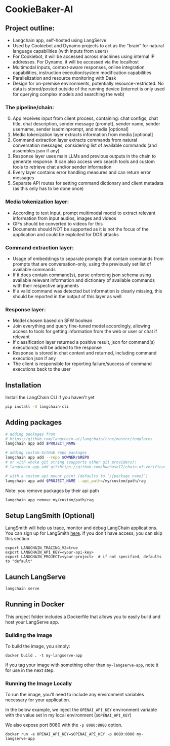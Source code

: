 # CookieBaker-AI

## Project outline:

- Langchain app, self-hosted using LangServe
- Used by Cookiebot and Dynamo projects to act as the “brain” for natural language capabilities (with inputs from users)
- For Cookiebot, it will be accessed across machines using internal IP addresses. For Dynamo, it will be accessed via the localhost
- Multimodal inputs, context-aware responses, online integration capabilities, instruction execution/system modification capabilities
- Parallelization and resource monitoring with Dask
- Design for on-premise environments, potentially resource-restricted. No data is stored/posted outside of the running device (internet is only used for querying complex models and searching the web)

### The pipeline/chain:

0) App receives input from client process, containing: chat configs, chat title, chat description, sender message (prompt), sender name, sender username, sender isadminprompt, and media [optional]
1) Media tokenization layer extracts information from media [optional]
2) Command extraction layer extracts commands from natural conversation messages, considering list of available commands (and assembles json if any)
3) Response layer uses main LLMs and previous outputs in the chain to generate response. It can also access web search tools and custom tools to retrieve chat and/or sender information
4) Every layer contains error handling measures and can return error messages
5) Separate API routes for setting command dictionary and client metadata (as this only has to be done once)

### Media tokenization layer:

- According to text input, prompt multimodal model to extract relevant information from input audios, images and videos
- GIFs should be converted to videos for this
- Documents should NOT be supported as it is not the focus of the application and could be exploited for DOS attacks

### Command extraction layer:

- Usage of embeddings to separate prompts that contain commands from prompts that are conversation-only, using the previously set list of available commands
- If it does contain command(s), parse enforcing json schema using available relevant information and dictionary of available commands with their respective arguments
- If a valid command was detected but information is clearly missing, this should be reported in the output of this layer as well

### Response layer:

- Model chosen based on SFW boolean
- Join everything and query fine-tuned model accordingly, allowing access to tools for getting information from the web or user or chat if relevant
- If classification layer returned a positive result, json for command(s) execution(s) will be added to the response
- Response is stored in chat context and returned, including command execution json if any
- The client is responsible for reporting failure/success of command executions back to the user

## Installation

Install the LangChain CLI if you haven't yet

```bash
pip install -U langchain-cli
```

## Adding packages

```bash
# adding packages from 
# https://github.com/langchain-ai/langchain/tree/master/templates
langchain app add $PROJECT_NAME

# adding custom GitHub repo packages
langchain app add --repo $OWNER/$REPO
# or with whole git string (supports other git providers):
# langchain app add git+https://github.com/hwchase17/chain-of-verification

# with a custom api mount point (defaults to `/{package_name}`)
langchain app add $PROJECT_NAME --api_path=/my/custom/path/rag
```

Note: you remove packages by their api path

```bash
langchain app remove my/custom/path/rag
```

## Setup LangSmith (Optional)
LangSmith will help us trace, monitor and debug LangChain applications. 
You can sign up for LangSmith [here](https://smith.langchain.com/). 
If you don't have access, you can skip this section


```shell
export LANGCHAIN_TRACING_V2=true
export LANGCHAIN_API_KEY=<your-api-key>
export LANGCHAIN_PROJECT=<your-project>  # if not specified, defaults to "default"
```

## Launch LangServe

```bash
langchain serve
```

## Running in Docker

This project folder includes a Dockerfile that allows you to easily build and host your LangServe app.

### Building the Image

To build the image, you simply:

```shell
docker build . -t my-langserve-app
```

If you tag your image with something other than `my-langserve-app`,
note it for use in the next step.

### Running the Image Locally

To run the image, you'll need to include any environment variables
necessary for your application.

In the below example, we inject the `OPENAI_API_KEY` environment
variable with the value set in my local environment
(`$OPENAI_API_KEY`)

We also expose port 8080 with the `-p 8080:8080` option.

```shell
docker run -e OPENAI_API_KEY=$OPENAI_API_KEY -p 8080:8080 my-langserve-app
```
